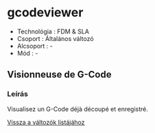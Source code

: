 # gcodeviewer

* Technológia : FDM & SLA
* Csoport : Általános változó
* Alcsoport : -
* Mód : -

## Visionneuse de G-Code

### Leírás

Visualisez un G-Code déjà découpé et enregistré.

[Vissza a változók listájához](../../variable_list)

